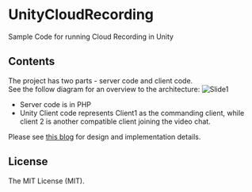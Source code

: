 # UnityCloudRecording
Sample Code for running Cloud Recording in Unity

## Contents
The project has two parts - server code and client code.  
See the follow diagram for an overview to the architecture:
![Slide1](https://user-images.githubusercontent.com/1261195/101970978-a9a8ed00-3be2-11eb-8bca-11b405852aff.png)

- Server code is in PHP
- Unity Client code represents Client1 as the commanding client, while client 2 is another compatible client joining the video chat. 

Please see [this blog](https://www.agora.io/en/blog/cloud-recording-for-unity-video-chat/) for design and implementation details.

## License
The MIT License (MIT).
